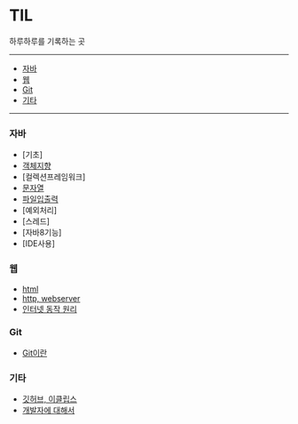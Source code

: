 # TIL
하루하루를 기록하는 곳

---

* [자바](#자바)
* [웹](#웹)
* [Git](#Git)
* [기타](#기타)


---

### 자바

- [기초]
- [객체지향](Java/객체지향.md)
- [컬렉션프레임워크]
- [문자열](Java/string,stringbuilder.md)
- [파일입출력](Java/FileIO.md)
- [예외처리]
- [스레드]
- [자바8기능]
- [IDE사용]


### 웹

- [html](web/FE/html.md)
- [http, webserver](web/internet/http,webserver.md)
- [인터넷 동작 원리](web/internet/internet.md)

### Git

- [Git이란](Git/Git이란.md)

### 기타

- [깃허브, 이클립스](etc/github,eclipse.md)
- [개발자에 대해서](etc/what,how,learn.md)
